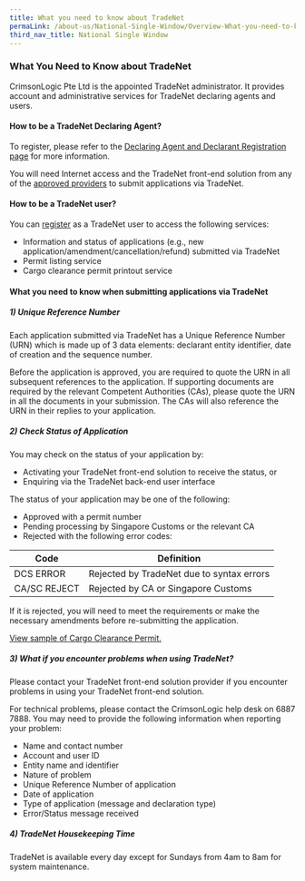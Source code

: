 ```yaml
---
title: What you need to know about TradeNet 
permaLink: /about-us/National-Single-Window/Overview-What-you-need-to-know
third_nav_title: National Single Window
---
```


### What You Need to Know about TradeNet

CrimsonLogic Pte Ltd is the appointed TradeNet administrator. It provides account and administrative services for TradeNet declaring agents and users.

#### How to be a TradeNet Declaring Agent?

To register, please refer to the  [Declaring Agent and Declarant Registration page](https://singapore-customs-staging.netlify.app/businesses/00g-apply-update-renew-terminate-declaring-agent(da)-account-and-declarant) for more information.

You will need Internet access and the TradeNet front-end solution from any of the  [approved providers](https://singapore-customs-staging.netlify.app/about-us/07a2-tradenet-solution-providers) to submit applications via TradeNet.

#### How to be a TradeNet user?

You can  [register](https://www.ntp.gov.sg/public/government-services)  as a TradeNet user to access the following services:

-   Information and status of applications (e.g., new application/amendment/cancellation/refund) submitted via TradeNet
-   Permit listing service
-   Cargo clearance permit printout service

#### What you need to know when submitting applications via TradeNet

##### 1) Unique Reference Number

Each application submitted via TradeNet has a Unique Reference Number (URN) which is made up of 3 data elements: declarant entity identifier, date of creation and the sequence number.

Before the application is approved, you are required to quote the URN in all subsequent references to the application. If supporting documents are required by the relevant Competent Authorities (CAs), please quote the URN in all the documents in your submission. The CAs will also reference the URN in their replies to your application.

##### 2) Check Status of Application

You may check on the status of your application by:

-   Activating your TradeNet front-end solution to receive the status, or
-   Enquiring via the TradeNet back-end user interface

The status of your application may be one of the following:

-   Approved with a permit number
-   Pending processing by Singapore Customs or the relevant CA
-   Rejected with the following error codes:

|Code|Definition  |
|--|--|
|  DCS ERROR| Rejected by TradeNet due to syntax errors |
| CA/SC REJECT | Rejected by CA or Singapore Customs |

If it is rejected, you will need to meet the requirements or make the necessary amendments before re-submitting the application.

[View sample of Cargo Clearance Permit.](https://www.customs.gov.sg/-/media/cus/files/about-us/national-single-window/sampleccporiginal.pdf?la=en&hash=95DDF4447D87B2155B03BE251D86C1C2E08727E8)

##### 3) What if you encounter problems when using TradeNet?

Please contact your TradeNet front-end solution provider if you encounter problems in using your TradeNet front-end solution.

For technical problems, please contact the CrimsonLogic help desk on 6887 7888. You may need to provide the following information when reporting your problem:

-   Name and contact number
-   Account and user ID
-   Entity name and identifier
-   Nature of problem
-   Unique Reference Number of application
-   Date of application
-   Type of application (message and declaration type)
-   Error/Status message received

##### 4) TradeNet Housekeeping Time

TradeNet is available every day except for Sundays from 4am to 8am for system maintenance.

